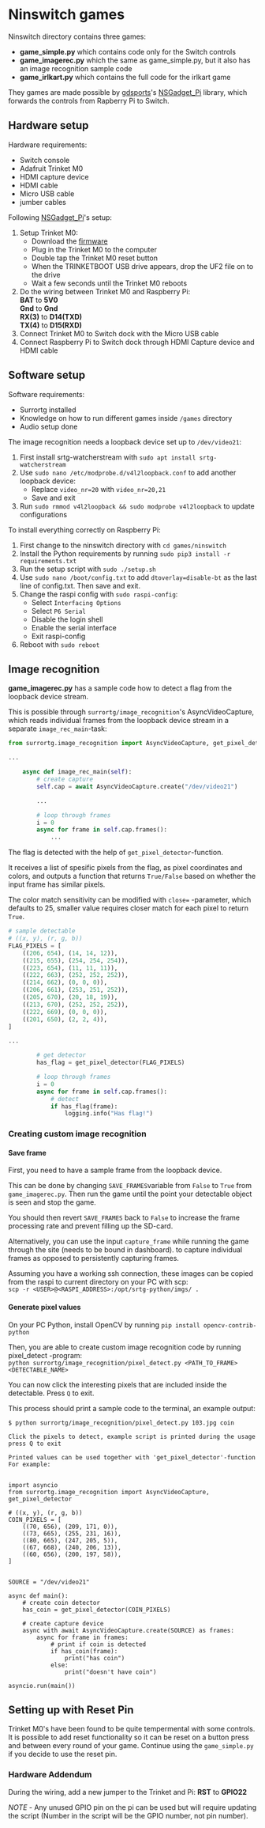 # Ninswitch games

Ninswitch directory contains three games:

- **game_simple.py** which contains code only for the Switch controls
- **game_imagerec.py** which the same as game_simple.py, but it also has an image
    recognition sample code
- **game_irlkart.py** which contains the full code for the irlkart game

They games are made possible by [gdsports](https://github.com/gdsports)'s [NSGadget_Pi](https://github.com/gdsports/NSGadget_Pi)
library, which forwards the controls from Rapberry Pi to Switch.

## Hardware setup

Hardware requirements:

- Switch console
- Adafruit Trinket M0
- HDMI capture device
- HDMI cable
- Micro USB cable
- jumber cables

Following [NSGadget_Pi](https://github.com/gdsports/NSGadget_Pi)'s setup:

1. Setup Trinket M0:
    - Download the [firmware](https://github.com/gdsports/NSGadget_Pi/blob/master/firmware/NSGadget.ino.f9e9ee2.trinket_m0.bin.uf2)
    - Plug in the Trinket M0 to the computer
    - Double tap the Trinket M0 reset button
    - When the TRINKETBOOT USB drive appears, drop the UF2 file on to the drive
    - Wait a few seconds until the Trinket M0 reboots
2. Do the wiring between Trinket M0 and Raspberry Pi:  
   **BAT** to **5V0**  
   **Gnd** to **Gnd**  
   **RX(3)** to **D14(TXD)**  
   **TX(4)** to **D15(RXD)**
3. Connect Trinket M0 to Switch dock with the Micro USB cable
4. Connect Raspberry Pi to Switch dock through HDMI Capture device and HDMI cable

## Software setup

Software requirements:

- Surrortg installed
- Knowledge on how to run different games inside `/games` directory
- Audio setup done

The image recognition needs a loopback device set up to `/dev/video21`:

1. First install srtg-watcherstream with `sudo apt install srtg-watcherstream`
2. Use `sudo nano /etc/modprobe.d/v4l2loopback.conf` to add another loopback device:
    - Replace `video_nr=20` with `video_nr=20,21`
    - Save and exit
3. Run `sudo rmmod v4l2loopback && sudo modprobe v4l2loopback` to update configurations

To install everything correctly on Raspberry Pi:

1. First change to the ninswitch directory with `cd games/ninswitch`
2. Install the Python requirements by running `sudo pip3 install -r requirements.txt`
3. Run the setup script with `sudo ./setup.sh`
4. Use `sudo nano /boot/config.txt` to add `dtoverlay=disable-bt` as the last line
    of config.txt. Then save and exit.
5. Change the raspi config with `sudo raspi-config`:
    - Select `Interfacing Options`
    - Select `P6 Serial`
    - Disable the login shell
    - Enable the serial interface
    - Exit raspi-config
6. Reboot with `sudo reboot`

## Image recognition

**game_imagerec.py** has a sample code how to detect a flag from the loopback
device stream.

This is possible through `surrortg/image_recognition`'s AsyncVideoCapture,
which reads individual frames from the loopback device stream in a separate
`image_rec_main`-task:

```python
from surrortg.image_recognition import AsyncVideoCapture, get_pixel_detector

...

    async def image_rec_main(self):
        # create capture
        self.cap = await AsyncVideoCapture.create("/dev/video21")

        ...

        # loop through frames
        i = 0
        async for frame in self.cap.frames():
            ...
```

The flag is detected with the help of `get_pixel_detector`-function.

It receives a list of spesific pixels from the flag, as pixel coordinates and colors,
and outputs a function that returns `True/False` based on whether the input frame
has similar pixels.

The color match sensitivity can be modified with `close=` -parameter, which defaults
to 25, smaller value requires closer match for each pixel to return `True`.

```python
# sample detectable
# ((x, y), (r, g, b))
FLAG_PIXELS = [
    ((206, 654), (14, 14, 12)),
    ((215, 655), (254, 254, 254)),
    ((223, 654), (11, 11, 11)),
    ((222, 663), (252, 252, 252)),
    ((214, 662), (0, 0, 0)),
    ((206, 661), (253, 251, 252)),
    ((205, 670), (20, 18, 19)),
    ((213, 670), (252, 252, 252)),
    ((222, 669), (0, 0, 0)),
    ((201, 650), (2, 2, 4)),
]

...

        # get detector
        has_flag = get_pixel_detector(FLAG_PIXELS)

        # loop through frames
        i = 0
        async for frame in self.cap.frames():
            # detect
            if has_flag(frame):
                logging.info("Has flag!")

```

### Creating custom image recognition

#### Save frame

First, you need to have a sample frame from the loopback device.

This can be done by changing `SAVE_FRAMES`variable from `False` to `True` from `game_imagerec.py`.
Then run the game until the point your detectable object is seen and stop the game.

You should then revert `SAVE_FRAMES` back to `False` to increase the frame processing
rate and prevent filling up the SD-card.

Alternatively, you can use the input `capture_frame` while running the game
through the site (needs to be bound in dashboard). to capture individual
frames as opposed to persistently capturing frames.

Assuming you have a working ssh connection, these images can be copied from the
raspi to current directory on your PC with scp:  
`scp -r <USER>@<RASPI_ADDRESS>:/opt/srtg-python/imgs/ .`

#### Generate pixel values

On your PC Python, install OpenCV by running `pip install opencv-contrib-python`

Then, you are able to create custom image recognition code by running pixel_detect
-program:  
`python surrortg/image_recognition/pixel_detect.py <PATH_TO_FRAME> <DETECTABLE_NAME>`

You can now click the interesting pixels that are included inside the detectable.
Press `Q` to exit.

This process should print a sample code to the terminal, an example output:

```
$ python surrortg/image_recognition/pixel_detect.py 103.jpg coin

Click the pixels to detect, example script is printed during the usage
press Q to exit

Printed values can be used together with 'get_pixel_detector'-function
For example:


import asyncio
from surrortg.image_recognition import AsyncVideoCapture, get_pixel_detector

# ((x, y), (r, g, b))
COIN_PIXELS = [
    ((70, 656), (209, 171, 0)),
    ((73, 665), (255, 231, 16)),
    ((80, 665), (247, 205, 5)),
    ((67, 668), (240, 206, 13)),
    ((60, 656), (200, 197, 58)),
]


SOURCE = "/dev/video21"

async def main():
    # create coin detector
    has_coin = get_pixel_detector(COIN_PIXELS)

    # create capture device
    async with await AsyncVideoCapture.create(SOURCE) as frames:
        async for frame in frames:
            # print if coin is detected
            if has_coin(frame):
                print("has coin")
            else:
                print("doesn't have coin")

asyncio.run(main())
```

## Setting up with Reset Pin

Trinket M0's have been found to be quite tempermental with some controls.
It is possible to add reset functionality so it can be reset on a button
press and between every round of your game. Continue using the `game_simple.py`
if you decide to use the reset pin.

### Hardware Addendum

During the wiring, add a new jumper to the Trinket and Pi:
   **RST** to **GPIO22**

*NOTE* - Any unused GPIO pin on the pi can be used but will require updating
the script (Number in the script will be the GPIO number, not pin number).
